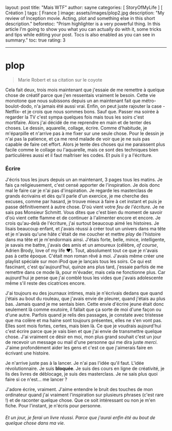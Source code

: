 layout: post
title:  "Mais WTF"
author: sayne
categories: [ StoryOfMyLife ]  [ Création ]
tags: [ France ]
image: assets/images/plop2.jpg
description: "My review of Inception movie. Acting, plot and something else in this short description."
beforetoc: "Prism highlighter is a very powerful thing. In this article I'm going to show you what you can actually do with it, some tricks and tips while editing your post. Tocs is also enabled as you can see in summary."
toc: true
rating: 3

------------------

# plop

> Marie Robert et sa citation sur le coyote

Cela fait deux, trois mois maintenant que j'essaie de me remettre à quelque chose de créatif parce que j'en ressentais vraiment le besoin. Cette vie monotone que nous subissons depuis un an maintenant fait que métro-boulot-dodo, n'a jamais été aussi vrai. Enfin, on peut juste rajouter la case -Netflix- et je crois que nous sommes bons. Sauf que. Passer ma soirée à regarder la TV c'est sympa quelques fois mais tous les soirs c'est mortifaire. Alors j'ai décidé de me reprendre en main et de tenter des choses. Le dessin, aquarelle, collage, écrire. Comme d'habitude, je m'éparpille et n'arrive pas à me fixer sur une seule chose. Pour le dessin je n'ai pas la patience, et ça me rend malade de voir que je ne suis pas capable de faire cet effort. Alors je tente des choses qui me paraissent plus facile comme le collage ou l'aquarelle, mais ce sont des techniques bien particulières aussi et il faut maîtriser les codes. Et puis il y a l'écriture.

### Écrire

J'écris tous les jours depuis un an maintenant, 3 pages tous les matins. Je fais ça religieusement, c'est censé apporter de l'inspiration. Je dois donc mal le faire car je n'ai pas d'inspiration. Je regarde les masterclass de grands écrivains et dès qu'il parle d'un exercice, je me cherche des excuses, comme par hasard, je trouve mieux à faire à cet instant et puis je passe définitivement à autre chose. D'où vient votre *feu de l'écriture*. Je ne sais pas Monsieur Schmitt. Vous dites que c'est  bien du moment de savoir d'où vient cette flamme et de continuer à l'alimenter encore et encore. Je crois qu'au-delà de l'écriture, j'ai surtout beaucoup aimé les histoires. Je lisais beaucoup enfant, et j'avais réussi à créer tout un univers dans ma tête et je n'avais qu'une hâte c'était de me coucher et mettre *play* de l'histoire dans ma tête et je m'endormais ainsi. J'étais forte, belle, mince, intelligente, je savais me battre, j'avais des amis et un amoureux (célèbre, *of course*, Adrien Brody, love of my life ♥️). Tout, absolument tout ce que je n'avais pas à cette époque. C'était mon roman rêvé à moi. J'avais même créer une playlist spéciale sur mon iPod que je lançais tous les soirs. Ce qui est fascinant, c'est qu'aujourd'hui, quinze ans plus tard, j'essaie parfois de me remettre dans ce mode là, pour m'évader, mais cela ne fonctionne plus. Car aujourd'hui je pense que j'ai comblé tous les vides que j'avais adolescente même s'il reste des cicatrices encore. 

J'ai toujours eu des journaux intimes, mais je n'écrivais dedans que quand j'étais au bout du rouleau, que j'avais envie de pleurer, quand j'étais au plus bas. Jamais quand je me sentais bien. Cette envie d'écrire jeune était donc seulement là comme exutoire, il fallait que ça sorte de moi d'une façon ou d'une autre. Parfois quand je relis des passages, je constate avec tristesse que ma colère et ma haine sont toujours présentes, elles ne s'en vont pas. Elles sont mois fortes, certes, mais bien là. Ce que je voudrais aujourd'hui c'est écrire parce que je vais bien et que j'ai envie de transmettre quelque chose. J'ai vraiment ce désir en moi, mon plus grand souhait c'est un jour de recevoir un message ou mail d'une personne qui me dira juste *merci*. J'aime profondément aider les gens et c'est ce que j'aimerais faire en écrivant une histoire. 

Je n'arrive juste pas à la lancer. Je n'ai pas l'idée qu'il faut. L'idée révolutionnaire. Je suis **bloquée**. Je suis des cours en ligne de créativité, je lis des livres de déblocage, je suis des masterclass. Je ne sais plus quoi faire si ce n'est... me lancer ? 

J'adore écrire, vraiment. J'aime entendre le bruit des touches de mon ordinateur quand j'ai vraiment l'inspiration sur plusieurs phrases (c'est rare !) et de raconter quelque chose. Que ce soit intéressant ou non je m'en fiche. Pour l'instant, je n'écris pour personne. 

###### Et un jour, je ferai un livre réussi. Parce que j'aurai enfin été au bout de quelque chose dans ma vie.  











